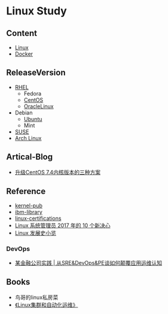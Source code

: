 # Linux Study


## Content

- [Linux](linux/linux.md)
- [Docker](https://github.com/shawn0915/docker-study)

## ReleaseVersion

- [RHEL](release-rhel/rhel.md)
  - Fedora
  - [CentOS](release-centos/centos.md)
  - [OracleLinux](release-ol/ol.md)
- Debian
  - [Ubuntu](release-ubuntu/ubuntu.md)
  - Mint
- [SUSE](release-suse/suse.md)
- [Arch Linux](https://www.archlinux.org)


## Artical-Blog

- [升级CentOS 7.4内核版本的三种方案](https://github.com/shawn0915/mysqloffice/blob/master/redhat/a1-how-to-upgrade-centos-kernel.md)

## Reference

- [kernel-pub](https://www.kernel.org/pub/)
- [ibm-library](https://www.ibm.com/developerworks/cn/views/linux/libraryview.jsp)
- [linux-certifications](https://linoxide.com/linux-how-to/12-globally-recognized-linux-certifications/)
- [Linux 系统管理员 2017 年的 10 个新决心](https://mp.weixin.qq.com/s/Cm_JnrRMn8b9YpJE-1BWLA)
- [Linux 发展史小览](https://mp.weixin.qq.com/s/EeFqX-9Qkd6TNWRaF7CUfQ)

### DevOps

- [某金融公司实践 | 从SRE&DevOps&PE谈如何颠覆应用运维认知](https://mp.weixin.qq.com/s/7X449MGZsNeLXtPtoIQnwA)

## Books

- 鸟哥的linux私房菜
- [《Linux集群和自动化运维》](https://github.com/yuhongchun/automation)
